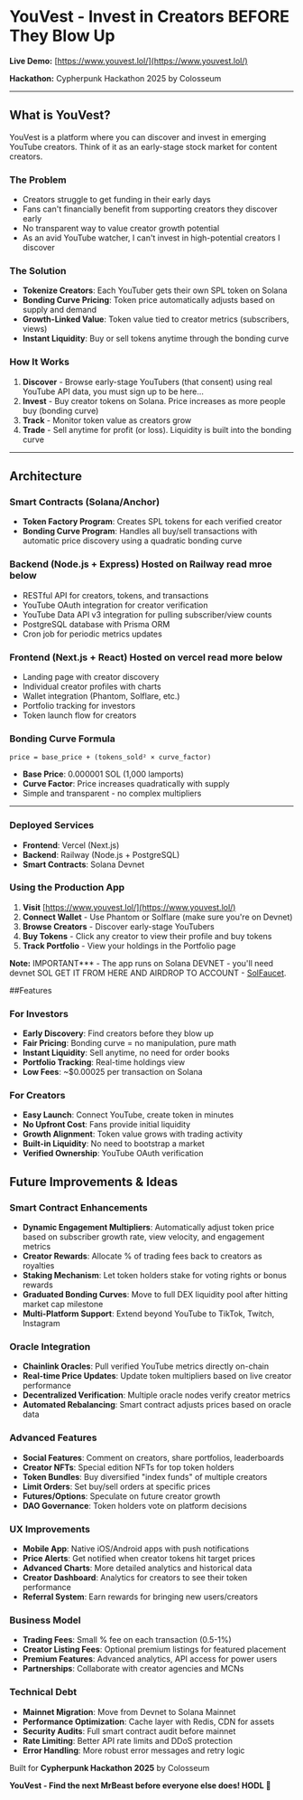 # YouVest - Invest in Creators BEFORE They Blow Up

**Live Demo:** [https://www.youvest.lol/](https://www.youvest.lol/)

**Hackathon:** Cypherpunk Hackathon 2025 by Colosseum  

---

## What is YouVest?

YouVest is a  platform where you can discover and invest in emerging YouTube creators. Think of it as an early-stage stock market for content creators.

### The Problem
- Creators struggle to get funding in their early days
- Fans can't financially benefit from supporting creators they discover early
- No transparent way to value creator growth potential
- As an avid YouTube watcher, I can't invest in high-potential creators I discover

### The Solution
- **Tokenize Creators**: Each YouTuber gets their own SPL token on Solana
- **Bonding Curve Pricing**: Token price automatically adjusts based on supply and demand
- **Growth-Linked Value**: Token value tied to creator metrics (subscribers, views)
- **Instant Liquidity**: Buy or sell tokens anytime through the bonding curve

### How It Works

1. **Discover** - Browse early-stage YouTubers (that consent) using real YouTube API data, you must sign up to be here...
2. **Invest** - Buy creator tokens on Solana. Price increases as more people buy (bonding curve)
3. **Track** - Monitor token value as creators grow
4. **Trade** - Sell anytime for profit (or loss). Liquidity is built into the bonding curve

---

## Architecture

### Smart Contracts (Solana/Anchor)
- **Token Factory Program**: Creates SPL tokens for each verified creator
- **Bonding Curve Program**: Handles all buy/sell transactions with automatic price discovery using a quadratic bonding curve

### Backend (Node.js + Express) Hosted on Railway read mroe below
- RESTful API for creators, tokens, and transactions
- YouTube OAuth integration for creator verification
- YouTube Data API v3 integration for pulling subscriber/view counts
- PostgreSQL database with Prisma ORM
- Cron job for periodic metrics updates

### Frontend (Next.js + React) Hosted on vercel read more below
- Landing page with creator discovery
- Individual creator profiles with charts
- Wallet integration (Phantom, Solflare, etc.)
- Portfolio tracking for investors
- Token launch flow for creators

### Bonding Curve Formula
```
price = base_price + (tokens_sold² × curve_factor)
```
- **Base Price**: 0.000001 SOL (1,000 lamports)
- **Curve Factor**: Price increases quadratically with supply
- Simple and transparent - no complex multipliers

---

### Deployed Services
- **Frontend**: Vercel (Next.js)
- **Backend**: Railway (Node.js + PostgreSQL)
- **Smart Contracts**: Solana Devnet

### Using the Production App

1. **Visit** [https://www.youvest.lol/](https://www.youvest.lol/)
2. **Connect Wallet** - Use Phantom or Solflare (make sure you're on Devnet)
3. **Browse Creators** - Discover early-stage YouTubers
4. **Buy Tokens** - Click any creator to view their profile and buy tokens
5. **Track Portfolio** - View your holdings in the Portfolio page

**Note:** IMPORTANT*** - The app runs on Solana DEVNET - you'll need devnet SOL GET IT FROM HERE AND AIRDROP TO ACCOUNT - [SolFaucet](https://solfaucet.com/).


##Features

### For Investors
- **Early Discovery**: Find creators before they blow up
- **Fair Pricing**: Bonding curve = no manipulation, pure math
- **Instant Liquidity**: Sell anytime, no need for order books
- **Portfolio Tracking**: Real-time holdings view
- **Low Fees**: ~$0.00025 per transaction on Solana

### For Creators
- **Easy Launch**: Connect YouTube, create token in minutes
- **No Upfront Cost**: Fans provide initial liquidity
- **Growth Alignment**: Token value grows with trading activity
- **Built-in Liquidity**: No need to bootstrap a market
- **Verified Ownership**: YouTube OAuth verification


## Future Improvements & Ideas

### Smart Contract Enhancements
- **Dynamic Engagement Multipliers**: Automatically adjust token price based on subscriber growth rate, view velocity, and engagement metrics
- **Creator Rewards**: Allocate % of trading fees back to creators as royalties
- **Staking Mechanism**: Let token holders stake for voting rights or bonus rewards
- **Graduated Bonding Curves**: Move to full DEX liquidity pool after hitting market cap milestone
- **Multi-Platform Support**: Extend beyond YouTube to TikTok, Twitch, Instagram

### Oracle Integration
- **Chainlink Oracles**: Pull verified YouTube metrics directly on-chain
- **Real-time Price Updates**: Update token multipliers based on live creator performance
- **Decentralized Verification**: Multiple oracle nodes verify creator metrics
- **Automated Rebalancing**: Smart contract adjusts prices based on oracle data

### Advanced Features
- **Social Features**: Comment on creators, share portfolios, leaderboards
- **Creator NFTs**: Special edition NFTs for top token holders
- **Token Bundles**: Buy diversified "index funds" of multiple creators
- **Limit Orders**: Set buy/sell orders at specific prices
- **Futures/Options**: Speculate on future creator growth
- **DAO Governance**: Token holders vote on platform decisions

### UX Improvements
- **Mobile App**: Native iOS/Android apps with push notifications
- **Price Alerts**: Get notified when creator tokens hit target prices
- **Advanced Charts**: More detailed analytics and historical data
- **Creator Dashboard**: Analytics for creators to see their token performance
- **Referral System**: Earn rewards for bringing new users/creators

### Business Model
- **Trading Fees**: Small % fee on each transaction (0.5-1%)
- **Creator Listing Fees**: Optional premium listings for featured placement
- **Premium Features**: Advanced analytics, API access for power users
- **Partnerships**: Collaborate with creator agencies and MCNs

### Technical Debt
- **Mainnet Migration**: Move from Devnet to Solana Mainnet
- **Performance Optimization**: Cache layer with Redis, CDN for assets
- **Security Audits**: Full smart contract audit before mainnet
- **Rate Limiting**: Better API rate limits and DDoS protection
- **Error Handling**: More robust error messages and retry logic



Built for **Cypherpunk Hackathon 2025** by Colosseum

**YouVest - Find the next MrBeast before everyone else does! HODL 🚀**
